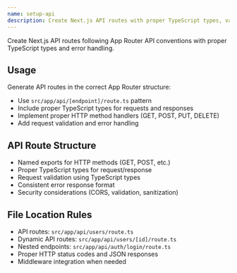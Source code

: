 ```yaml
---
name: setup-api
description: Create Next.js API routes with proper TypeScript types, validation, and error handling
---
```


Create Next.js API routes following App Router API conventions with proper TypeScript types and error handling.

## Usage
Generate API routes in the correct App Router structure:
- Use `src/app/api/[endpoint]/route.ts` pattern
- Include proper TypeScript types for requests and responses
- Implement proper HTTP method handlers (GET, POST, PUT, DELETE)
- Add request validation and error handling

## API Route Structure
- Named exports for HTTP methods (GET, POST, etc.)
- Proper TypeScript types for request/response
- Request validation using TypeScript types
- Consistent error response format
- Security considerations (CORS, validation, sanitization)

## File Location Rules
- API routes: `src/app/api/users/route.ts`
- Dynamic API routes: `src/app/api/users/[id]/route.ts`
- Nested endpoints: `src/app/api/auth/login/route.ts`
- Proper HTTP status codes and JSON responses
- Middleware integration when needed